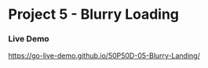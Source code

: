 # Project 5 - Blurry Loading

### Live Demo  
https://go-live-demo.github.io/50P50D-05-Blurry-Landing/


